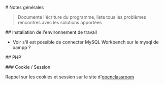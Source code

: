 # Notes générales

> Documente l'écriture du programme, liste tous les problèmes rencontrés avec les solutions apportées

## Installation de l'environnement de travail

- Voir s'il est possible de connecter MySQL Workbench sur le mysql de xampp ?

## PHP

### Cookie / Session

Rappel sur les cookies et session sur le site d'[openclassroom](https://openclassrooms.com/courses/concevez-votre-site-web-avec-php-et-mysql/session-cookies)
